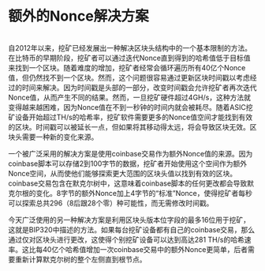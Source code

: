 # 额外的Nonce解决方案

\
自2012年以来，挖矿已经发展出一种解决区块头结构中的一个基本限制的方法。在比特币的早期阶段，挖矿者可以通过迭代Nonce直到得到的哈希值低于目标值来找到一个区块。随着难度的增加，挖矿者经常会循环遍历所有40亿个Nonce值，但仍然找不到一个区块。然而，这个问题很容易通过更新区块时间戳以考虑经过的时间来解决。因为时间戳是头部的一部分，改变时间戳会允许挖矿者再次迭代Nonce值，从而产生不同的结果。然而，一旦挖矿硬件超过4GH/s，这种方法就变得越来越困难，因为Nonce值在不到一秒钟的时间内就会被耗尽。随着ASIC挖矿设备开始超过TH/s的哈希率，挖矿软件需要更多的Nonce值空间才能找到有效的区块。时间戳可以被延长一点，但如果将其移动得太远，将会导致区块无效。区块头需要一种新的变化来源。

一个被广泛采用的解决方案是使用coinbase交易作为额外Nonce值的来源。因为coinbase脚本可以存储2到100字节的数据，挖矿者开始使用这个空间作为额外Nonce空间，从而使他们能够探索更大范围的区块头值以找到有效的区块。coinbase交易包含在默克尔树中，这意味着coinbase脚本的任何更改都会导致默克尔根的变化。8字节的额外Nonce加上4字节的“标准”Nonce，使得挖矿者每秒可以探索总共296（8后跟28个零）种可能性，而无需修改时间戳。

今天广泛使用的另一种解决方案是利用区块头版本位字段的最多16位用于挖矿，这就是BIP320中描述的方法。如果每台挖矿设备都有自己的coinbase交易，那么通过仅对区块头进行更改，这使得个别挖矿设备可以达到高达281 TH/s的哈希速率。这比每40亿个哈希值增加一次coinbase交易中的额外Nonce更简单，后者需要重新计算默克尔树的整个左侧直到根节点。
